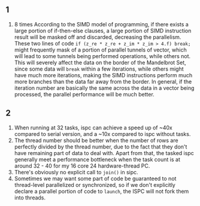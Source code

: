 ## 1
1. 8 times
   According to the SIMD model of programming, if there exists a large portion of if-then-else clauses, a large portion of SIMD instruction result will be masked off and discarded, decreasing the parallelism.
   These two lines of code `if (z_re * z_re + z_im * z_im > 4.f) break;` might frequently mask of a portion of parallel tunnels of vector, which will lead to some tunnels being performed operations, while others not. This will severely affect the data on the border of the Mandelbrot Set, since some data will `break` within a few iterations, while others might have much more iterations, making the SIMD instructions perform much more branches than the data far away from the border.
   In general, if the iteration number are basically the same across the data in a vector being processed, the parallel performance will be much better.

## 2
1. When running at 32 tasks, ispc can achieve a speed up of ~40x compared to serial version, and a ~10x compared to ispc without tasks.
2. The thread number should be better when the number of rows are perfectly divided by the thread number, due to the fact that they don't have remaining part of data to deal with.
   Apart from that, the tasked ispc generally meet a performance bottleneck when the task count is at around 32 - 40 for my 16 core 24 hardware-thread PC.
3. There's obviously no explicit call to `join()` in sipc.
4. Sometimes we may want some part of code be guaranteed to not thread-level parallelized or synchronized, so if we don't explicitly declare a parallel portion of code to `launch`, the ISPC will not fork them into threads.
